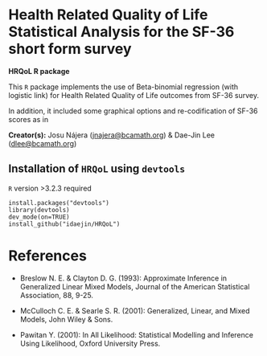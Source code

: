 # Health Related Quality of Life Statistical Analysis for the SF-36 short form survey

**HRQoL R package**

This `R` package implements the use of Beta-binomial regression (with logistic link) for Health Related Quality of Life outcomes from SF-36 survey.

In addition, it included some graphical options and re-codification of SF-36 scores as in 

**Creator(s):** Josu Nájera (<jnajera@bcamath.org>) & Dae-Jin Lee (<dlee@bcamath.org>)


## Installation of  `HRQoL` using `devtools`

`R` version >3.2.3 required

```
install.packages("devtools")
library(devtools)
dev_mode(on=TRUE)
install_github("idaejin/HRQoL")
```



# References

* Breslow N. E. & Clayton D. G. (1993): Approximate Inference in Generalized Linear Mixed Models, Journal of the American Statistical Association, 88, 9-25.

* McCulloch C. E. & Searle S. R. (2001): Generalized, Linear, and Mixed Models, John Wiley & Sons.

* Pawitan Y. (2001): In All Likelihood: Statistical Modelling and Inference Using Likelihood, Oxford University Press.

